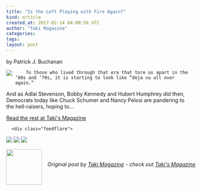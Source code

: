 ```yaml
---
title: "Is the Left Playing with Fire Again?"
kind: article
created_at: 2017-02-14 04:00:50 UTC
author: "Taki Magazine"
categories: 
tags: 
layout: post
---
```

by Patrick J. Buchanan<br>
	  

<img src="http://takimag.com/images/uploads/bigstock-Seamless-Pattern-From-Peace-Si-118954208.jpg" style="float:left;margin-right:8px;">
	






	
		To those who lived through that era that tore us apart in the ‘60s and ‘70s, it is starting to look like “deja vu all over again.”

And as Adlai Stevenson, Bobby Kennedy and Hubert Humphrey did then, Democrats today like Chuck Schumer and Nancy Pelosi are pandering to the hell-raisers, hoping to...
	<p><a href="http://takimag.com/article/is_the_left_playing_with_fire_again_patrick_buchanan">Read the rest at Taki's Magazine</a></p>
						
	  
	  
	  
	  <div class="feedflare">
<a href="http://feeds.feedburner.com/~ff/takimag?a=taS4mVL1XpU:C0kZM3tYKZQ:yIl2AUoC8zA"><img src="http://feeds.feedburner.com/~ff/takimag?d=yIl2AUoC8zA" border="0"></a> <a href="http://feeds.feedburner.com/~ff/takimag?a=taS4mVL1XpU:C0kZM3tYKZQ:qj6IDK7rITs"><img src="http://feeds.feedburner.com/~ff/takimag?d=qj6IDK7rITs" border="0"></a> <a href="http://feeds.feedburner.com/~ff/takimag?a=taS4mVL1XpU:C0kZM3tYKZQ:gIN9vFwOqvQ"><img src="http://feeds.feedburner.com/~ff/takimag?i=taS4mVL1XpU:C0kZM3tYKZQ:gIN9vFwOqvQ" border="0"></a>
</div><img src="http://feeds.feedburner.com/~r/takimag/~4/taS4mVL1XpU" height="1" width="1" alt=""><div class="author">
  <img src="http://takimag.com/images/global/taki_tm_v2.png" style="width: 96px; height: 96;">
  <span style="position: absolute; padding: 32px 15px;">
    <i>Original post by <a href="http://twitter.com/takimag">Taki Magazine</a> - check out <a href="http://takimag.com/article/">Taki&#39;s Magazine</a></i>
  </span>
</div>

